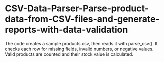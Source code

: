 # CSV-Data-Parser-Parse-product-data-from-CSV-files-and-generate-reports-with-data-validation
The code creates a sample products.csv, then reads it with parse_csv(). It checks each row for missing fields, invalid numbers, or negative values. Valid products are counted and their stock value is calculated.
